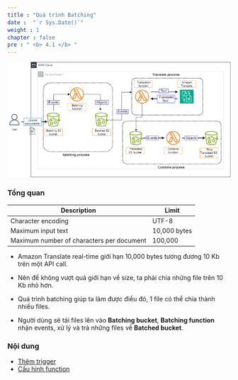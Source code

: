 ```yaml
---
title : "Quá trình Batching"
date :  "`r Sys.Date()`" 
weight : 1 
chapter : false
pre : " <b> 4.1 </b> "
---
```


![architecture-serverless](/images/arc-clean.png)

### Tổng quan
| Description                               | Limit        |
|-------------------------------------------|--------------|
| Character encoding                        | UTF-8        |
| Maximum input text                        | 10,000 bytes |
| Maximum number of characters per document | 100,000      |

+ Amazon Translate real-time giới hạn 10,000 bytes tương đương 10 Kb trên một API call.

+ Nên để không vượt quá giới hạn về size, ta phải chia những file trên 10 Kb nhỏ hơn.

+ Quá trình batching giúp ta làm được điều đó, 1 file có thể chia thành nhiều files.

+ Người dùng sẽ tải files lên vào **Batching bucket**, **Batching function** nhận events, xử lý và trả những files về **Batched bucket**.
### Nội dung
+ [Thêm trigger](4.1.1-trigger/) 
+ [Cấu hình function](4.1.2-function/)